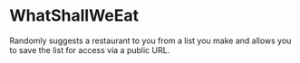 # WhatShallWeEat
Randomly suggests a restaurant to you from a list you make and allows you to save the list for access via a public URL.
